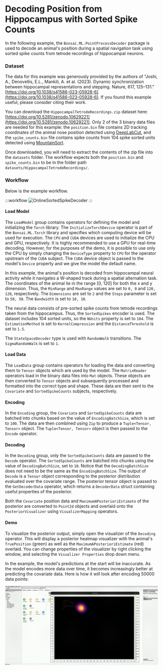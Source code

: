 # Decoding Position from Hippocampus with Sorted Spike Counts

In the following example, the `Bonsai.ML.PointProcessDecoder` package is used to decode an animal's position during a spatial navigation task using sorted spike counts from tetrode recordings of hippocampal neurons.

### Dataset

The data for this example was generously provided by the authors of "Joshi, A., Denovellis, E.L., Mankili, A. et al. (2023). Dynamic synchronization between hippocampal representations and stepping. Nature, 617, 125–131." [https://doi.org/10.1038/s41586-023-05928-6](https://doi.org/10.1038/s41586-023-05928-6). If you found this example useful, please consider citing their work.

You can download the `HippocampalTetrodeRecordings.zip` dataset here: [https://doi.org/10.5281/zenodo.10629221](https://doi.org/10.5281/zenodo.10629221). Only 2 of the 3 binary data files are needed for this example: the `position.bin` file contains 2D tracking coordinates of the animal nose position detected using [DeepLabCut](https://deeplabcut.github.io/DeepLabCut/README.html), and the `spike_counts.bin` file contains spike counts from 104 spike sorted units detected using [MountainSort](https://github.com/LorenFrankLab/franklab_mountainsort_old). 

Once downloaded, you will need to extract the contents of the zip file into the `datasets` folder. The workflow expects both the `position.bin` and `spike_counts.bin` to be in the folder path `datasets/HippocampalTetrodeRecordings/`.

### Workflow

Below is the example workflow.

:::workflow
![OnlineSortedSpikeDecoder](OnlineSortedSpikeDecoder.bonsai)
:::

#### Load Model

The `LoadModel` group contains operators for defining the model and initializing the `Torch` library. The `InitializeTorchDevice` operator is part of the `Bonsai.ML.Torch` library and specifies which computing device will be used for execution. The `CPU` and `CUDA` devices are used to initialize the CPU and GPU, respectively. It is highly recommended to use a GPU for real-time decoding. However, for the purposes of the demo, it is possible to use only the CPU by simply changing the `DeviceType` property to `CPU` for the operator upstream of the `CUDA` subject. The `CUDA` device object is passed to the model's `Device` property and we give the model the default name.

In this example, the animal's position is decoded from hippocampal neural activity while it navigates a W-shaped track during a spatial alternation task. The coordinates of the animal lie in the range [0, 120] for both the x and y dimension. Thus, the `MinRange` and `MaxRange` values are set to `0, 0` and `120, 120`, respectively. The `Dimensions` are set to `2` and the `Steps` parameter is set to `50, 50`. The `Bandwidth` is set to `10, 10`.

The neural data consists of pre-sorted spike counts from tetrode recordings taken from the hippocampus. Thus, the `SortedSpikes` encoder is used. The dataset includes 104 sorted units, so the `NUnits` property is set to `104`. The `EstimationMethod` is set to `KernelCompression` and the `DistanceThreshold` is set to `1.5`.

The `StateSpaceDecoder` type is used with `RandomWalk` transitions. The `SigmaRandomWalk` is set to `1`.

#### Load Data

The `LoadData` group contains operators for loading the data and converting them to `Tensor` objects which are used by the model. The `MatrixReader` operators load in the binary data files into `Mat` objects. These objects are then converted to `Tensor` objects and subsequently processed and formatted into the correct type and shape. These data are then sent to the `Covariate` and `SortedSpikeCounts` subjects, respectively.

#### Encoding

In the `Encoding` group, the `Covariate` and `SortedSpikeCounts` data are batched into chunks based on the value of `EncodingBatchSize`, which is set to `100`. The data are then combined using `Zip` to produce a `Tuple<Tensor, Tensor>` object. The `Tuple<Tensor, Tensor>` object is then passed to the `Encode` operator.

#### Decoding

In the `Decoding` group, only the `SortedSpikeCounts` data are passed to the `Decode` operator. The `SortedSpikeCounts` are batched into chunks using the value of `DecodingBatchSize`, set to `10`. Notice that the `DecodingBatchSize` does not need to be the same as the `EncodingBatchSize`. The output of `Decode` is a `Tensor` object corresponding to the posterior distribution evaluated over the covariate range. The posterior tensor object is passed to the `GetDecoderData` operator, which returns a `DecoderData` struct containing useful properties of the posterior.

Both the `Covariate` position data and `MaximumAPosterioriEstimate` of the posterior are converted to `Point2d` objects and overlaid onto the `PosteriorVisualizer` using `VisualizerMapping` operators.

#### Demo

To visualize the posterior output, simply open the visualizer of the `Decoding` operator. This will display a posterior heatmap visualizer with the animal's `TruePosition` (green) as well as the `MaximumAPosterioriEstimate` (red) overlaid. You can change properties of the visualizer by right clicking the window, and selecting the `Visualizer Properties` drop down menu.

In the example, the model's predictions at the start will be inaccurate. As the model encodes more data over time, it becomes increasingly better at predicting the covariate data. Here is how it will look after encoding 50000 data points:

![](OnlineDecoderHippocampalTetrodeRecordingsSortedUnits.gif)

